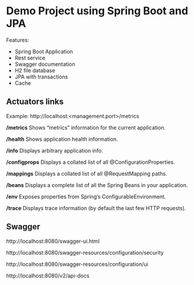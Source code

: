 # Demo Project using Spring Boot and JPA

Features:
- Spring Boot Application
- Rest service
- Swagger documentation
- H2 file database
- JPA with transactions
- Cache

## Actuators links
Example: http://localhost:<management.port>/metrics

**/metrics** Shows “metrics” information for the current application.

**/health** Shows application health information.

**/info** Displays arbitrary application info.

**/configprops** Displays a collated list of all @ConfigurationProperties.

**/mappings** Displays a collated list of all @RequestMapping paths.

**/beans** Displays a complete list of all the Spring Beans in your application.

**/env** Exposes properties from Spring’s ConfigurableEnvironment.

**/trace** Displays trace information (by default the last few HTTP requests).

## Swagger

http://localhost:8080/swagger-ui.html

http://localhost:8080/swagger-resources/configuration/security

http://localhost:8080/swagger-resources/configuration/ui

http://localhost:8080/v2/api-docs

